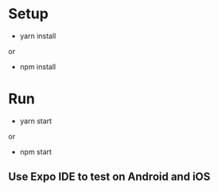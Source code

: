 # Setup

* yarn install

or

* npm install

# Run

* yarn start

or

* npm start


## Use Expo IDE to test on Android and iOS
